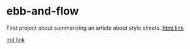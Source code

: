 # ebb-and-flow
First project about summarizing an article about style sheets.
[html link](https://github.com/PaigeDempster/ebb-and-flow/blob/master/ebb%26flow-edit1.html)

[md link](https://github.com/PaigeDempster/ebb-and-flow/blob/master/ebb%26flow.md)
